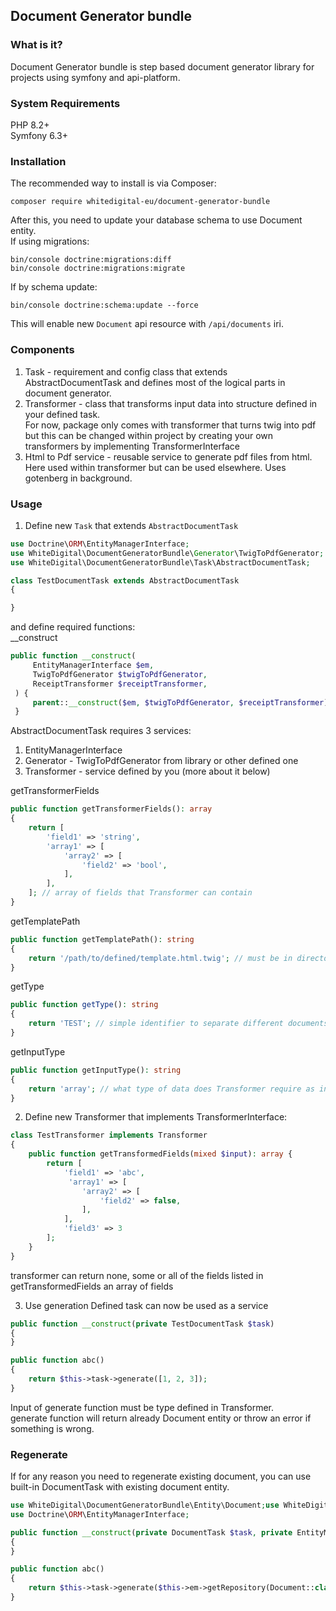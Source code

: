 Document Generator bundle
---

### What is it?
Document Generator bundle is step based document generator 
library for projects using symfony and api-platform.

### System Requirements
PHP 8.2+  
Symfony 6.3+

### Installation
The recommended way to install is via Composer:

```shell
composer require whitedigital-eu/document-generator-bundle
```

After this, you need to update your database schema to use Document entity.  
If using migrations:
```shell
bin/console doctrine:migrations:diff
bin/console doctrine:migrations:migrate
```
If by schema update:
```shell
bin/console doctrine:schema:update --force
``` 
This will enable new `Document` api resource with `/api/documents` iri.

### Components
1. Task - requirement and config class that extends AbstractDocumentTask
   and defines most of the logical parts in document generator.
2. Transformer - class that transforms input data into structure defined in your
   defined task.  
   For now, package only comes with transformer that turns twig into pdf but this can be changed
   within project by creating your own transformers by implementing TransformerInterface
3. Html to Pdf service - reusable service to generate pdf files from html. Here used
   within transformer but can be used elsewhere. Uses gotenberg in background.

### Usage
1. Define new `Task` that extends `AbstractDocumentTask`
```php
use Doctrine\ORM\EntityManagerInterface;
use WhiteDigital\DocumentGeneratorBundle\Generator\TwigToPdfGenerator;
use WhiteDigital\DocumentGeneratorBundle\Task\AbstractDocumentTask;

class TestDocumentTask extends AbstractDocumentTask
{

}
```
and define required functions:  
__construct
```php
public function __construct(
     EntityManagerInterface $em,
     TwigToPdfGenerator $twigToPdfGenerator,
     ReceiptTransformer $receiptTransformer,
 ) {
     parent::__construct($em, $twigToPdfGenerator, $receiptTransformer);
 }
```
AbstractDocumentTask requires 3 services:
1. EntityManagerInterface
2. Generator - TwigToPdfGenerator from library or other defined one
3. Transformer - service defined by you (more about it below)

getTransformerFields
```php
public function getTransformerFields(): array
{
    return [
        'field1' => 'string',
        'array1' => [
            'array2' => [
                'field2' => 'bool',
            ],
        ],
    ]; // array of fields that Transformer can contain
}
```
getTemplatePath
```php
public function getTemplatePath(): string
{
    return '/path/to/defined/template.html.twig'; // must be in directory visible by twig, usually /templates
}
```
getType
```php
public function getType(): string 
{
    return 'TEST'; // simple identifier to separate different documents
}
```
getInputType
```php
public function getInputType(): string
{
    return 'array'; // what type of data does Transformer require as input
}
```
2. Define new Transformer that implements TransformerInterface:  
```php
class TestTransformer implements Transformer
{
    public function getTransformedFields(mixed $input): array {
        return [
            'field1' => 'abc',
             'array1' => [
                'array2' => [
                    'field2' => false,
                ],
            ],
            'field3' => 3
        ];
    }
}
```
transformer can return none, some or all of the fields listed in getTransformedFields an array of fields

3. Use generation
Defined task can now be used as a service
```php
public function __construct(private TestDocumentTask $task)
{
}

public function abc()
{
    return $this->task->generate([1, 2, 3]);
}
```
Input of generate function must be type defined in Transformer.  
generate function will return already Document entity or throw an error
if something is wrong.

### Regenerate
If for any reason you need to regenerate existing document,
you can use built-in DocumentTask with existing document entity.

```php
use WhiteDigital\DocumentGeneratorBundle\Entity\Document;use WhiteDigital\DocumentGeneratorBundle\Task\DocumentTask;
use Doctrine\ORM\EntityManagerInterface;

public function __construct(private DocumentTask $task, private EntityManagerInterface $em)
{
}

public function abc()
{
    return $this->task->generate($this->em->getRepository(Document::class)->find(123));
}
```
